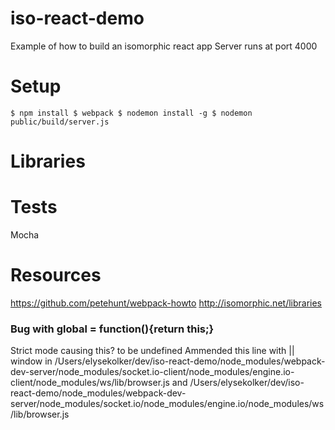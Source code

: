 # iso-react-demo
Example of how to build an isomorphic react app
Server runs at port 4000

# Setup
`$ npm install
$ webpack
$ nodemon install -g
$ nodemon public/build/server.js`


# Libraries

# Tests
Mocha

# Resources
https://github.com/petehunt/webpack-howto
http://isomorphic.net/libraries


### Bug with global = function(){return this;}
Strict mode causing this? to be undefined
Ammended this line with || window in /Users/elysekolker/dev/iso-react-demo/node_modules/webpack-dev-server/node_modules/socket.io-client/node_modules/engine.io-client/node_modules/ws/lib/browser.js
and
/Users/elysekolker/dev/iso-react-demo/node_modules/webpack-dev-server/node_modules/socket.io/node_modules/engine.io/node_modules/ws/lib/browser.js
